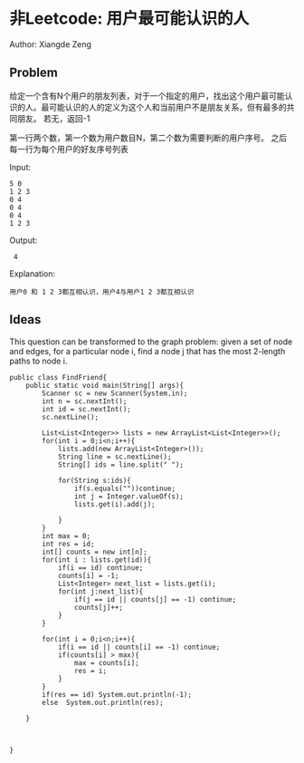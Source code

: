 # 非Leetcode: 用户最可能认识的人

Author: Xiangde Zeng

## Problem
给定一个含有N个用户的朋友列表，对于一个指定的用户，找出这个用户最可能认识的人。最可能认识的人的定义为这个人和当前用户不是朋友关系，但有最多的共同朋友。 若无，返回-1

 第一行两个数，第一个数为用户数目N，第二个数为需要判断的用户序号。
 之后每一行为每个用户的好友序号列表

Input:
```
5 0
1 2 3
0 4
0 4
0 4
1 2 3
```
Output:
```
 4
```

Explanation:
```
用户0 和 1 2 3都互相认识，用户4与用户1 2 3都互相认识
```

## Ideas

This question can be transformed to the graph problem: given a set of node and edges, for a particular node i, find a node j that has the most 2-length paths to node i.

```
public class FindFriend{
    public static void main(String[] args){
        Scanner sc = new Scanner(System.in);
        int n = sc.nextInt();
        int id = sc.nextInt();
        sc.nextLine();

        List<List<Integer>> lists = new ArrayList<List<Integer>>();
        for(int i = 0;i<n;i++){
            lists.add(new ArrayList<Integer>());
            String line = sc.nextLine();
            String[] ids = line.split(" ");

            for(String s:ids){
                if(s.equals(""))continue;
                int j = Integer.valueOf(s);
                lists.get(i).add(j);

            }
        }
        int max = 0;
        int res = id;
        int[] counts = new int[n];
        for(int i : lists.get(id)){
            if(i == id) continue;
            counts[i] = -1;
            List<Integer> next_list = lists.get(i);
            for(int j:next_list){
                if(j == id || counts[j] == -1) continue;
                counts[j]++;
            }
        }

        for(int i = 0;i<n;i++){
            if(i == id || counts[i] == -1) continue;
            if(counts[i] > max){
                max = counts[i];
                res = i;
            }
        }
        if(res == id) System.out.println(-1);
        else  System.out.println(res);

    }



}
```

